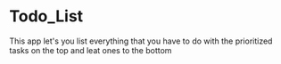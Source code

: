 # Todo_List
This app let's you list everything that you have to do with the prioritized tasks on the top and leat ones to the bottom
